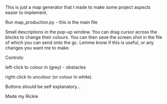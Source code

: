 This is just a map generator that I made to make some project aspects easier to implement.

Run map_production.py - this is the main file

Small descriptions in the pop-up window.
You can drag cursor across the blocks to change their colours.
You can then save the screen shot in the file of which you can send onto the gc.
Lemme know if this is useful, or any changes you want me to make.

Controls:

left-click to colour in (grey) - obstacles

right-click to uncolour (or colour in white).

Buttons should be self explanatory...

Made my Rickie
